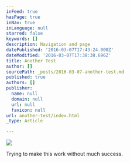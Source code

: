 ```yaml
---
inFeed: true
hasPage: true
inNav: true
inLanguage: null
starred: false
keywords: []
description: Navigation and page
datePublished: '2016-03-07T17:43:24.000Z'
dateModified: '2016-03-07T17:38:38.696Z'
title: Another Test
author: []
sourcePath: _posts/2016-03-07-another-test.md
published: true
authors: []
publisher:
  name: null
  domain: null
  url: null
  favicon: null
url: another-test/index.html
_type: Article

---
```

![](https://the-grid-user-content.s3-us-west-2.amazonaws.com/9e53c464-46c3-4396-8145-d862e9bf14ad.png)

Trying to make this work without much success.